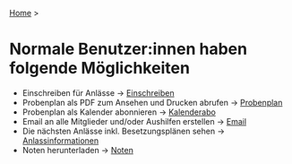[Home](/) > 

# Normale Benutzer:innen haben folgende Möglichkeiten

- Einschreiben für Anlässe -> [Einschreiben](/user/einschreiben)
- Probenplan als PDF zum Ansehen und Drucken abrufen -> [Probenplan](/user/probenplan)
- Probenplan als Kalender abonnieren -> [Kalenderabo](/user/kalenderabo)
- Email an alle Mitglieder und/oder Aushilfen erstellen -> [Email](/user/email)
- Die nächsten Anlässe inkl. Besetzungsplänen sehen -> [Anlassinformationen](/user/anlassinformationen)
- Noten herunterladen -> [Noten](/user/noten)